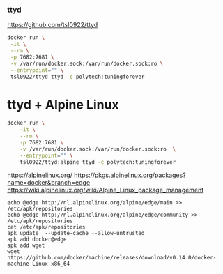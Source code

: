 ### ttyd

https://github.com/tsl0922/ttyd

```bash
docker run \
 -it \
 --rm \
 -p 7682:7681 \
 -v /var/run/docker.sock:/var/run/docker.sock:ro \
 --entrypoint="" \
 tsl0922/ttyd ttyd -c polytech:tuningforever
```

# ttyd + Alpine Linux

```bash
docker run \
    -it \
    --rm \
    -p 7682:7681 \
    -v /var/run/docker.sock:/var/run/docker.sock:ro  \
    --entrypoint="" \
    tsl0922/ttyd:alpine ttyd -c polytech:tuningforever
```

https://alpinelinux.org/
https://pkgs.alpinelinux.org/packages?name=docker&branch=edge
https://wiki.alpinelinux.org/wiki/Alpine_Linux_package_management

```shell
echo @edge http://nl.alpinelinux.org/alpine/edge/main >> /etc/apk/repositories
echo @edge http://nl.alpinelinux.org/alpine/edge/community >> /etc/apk/repositories
cat /etc/apk/repositories
apk update  --update-cache --allow-untrusted
apk add docker@edge
apk add wget
wget https://github.com/docker/machine/releases/download/v0.14.0/docker-machine-Linux-x86_64
```
